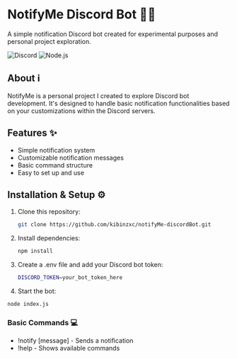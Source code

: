 # NotifyMe Discord Bot 🤖🔔

A simple notification Discord bot created for experimental purposes and personal project exploration.

![Discord](https://img.shields.io/badge/Discord-%235865F2.svg?style=for-the-badge&logo=discord&logoColor=white)
![Node.js](https://img.shields.io/badge/Node.js-43853D?style=for-the-badge&logo=node.js&logoColor=white)

## About ℹ️

NotifyMe is a personal project I created to explore Discord bot development. It's designed to handle basic notification functionalities based on your customizations within the Discord servers.

## Features ✨

- Simple notification system
- Customizable notification messages
- Basic command structure
- Easy to set up and use

## Installation & Setup ⚙️

1. Clone this repository:
   ```bash
   git clone https://github.com/kibinzxc/notifyMe-discordBot.git
   ```
2. Install dependencies:
   ```bash
   npm install
3. Create a .env file and add your Discord bot token:
   ```bash
   DISCORD_TOKEN=your_bot_token_here
   ```
4. Start the bot:
  ```bash
  node index.js
  ```
### Basic Commands 💻
- !notify [message] - Sends a notification
- !help - Shows available commands

